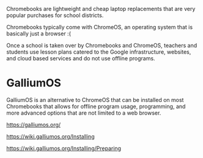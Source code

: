 Chromebooks are lightweight and cheap laptop replacements that are very popular purchases for school districts.

Chromebooks typically come with ChromeOS, an operating system that is basically just a browser :(

Once a school is taken over by Chromebooks and ChromeOS, teachers and students use lesson plans catered to the Google infrastructure, websites, and cloud based services and do not use offline programs.

# GalliumOS
GalliumOS is an alternative to ChromeOS that can be installed on most Chromebooks that allows for offline program usage, programming, and more advanced options that are not limited to a web browser.

https://galliumos.org/

https://wiki.galliumos.org/Installing

https://wiki.galliumos.org/Installing/Preparing
